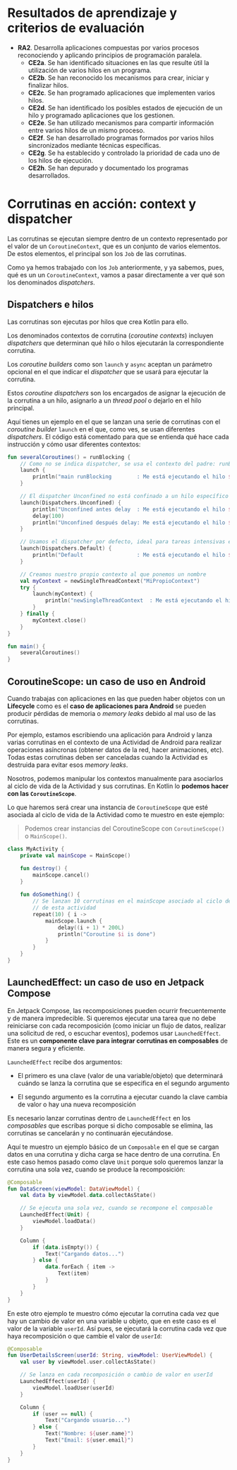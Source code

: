 # Resultados de aprendizaje y criterios de evaluación

- **RA2**. Desarrolla aplicaciones compuestas por varios procesos reconociendo y aplicando principios de programación paralela.
  - **CE2a**. Se han identificado situaciones en las que resulte útil la utilización de varios hilos en un programa.
  - **CE2b**. Se han reconocido los mecanismos para crear, iniciar y finalizar hilos.
  - **CE2c**. Se han programado aplicaciones que implementen varios hilos.
  - **CE2d**. Se han identificado los posibles estados de ejecución de un hilo y programado aplicaciones que los gestionen.
  - **CE2e**. Se han utilizado mecanismos para compartir información entre varios hilos de un mismo proceso.
  - **CE2f**. Se han desarrollado programas formados por varios hilos sincronizados mediante técnicas específicas.
  - **CE2g**. Se ha establecido y controlado la prioridad de cada uno de los hilos de ejecución.
  - **CE2h**. Se han depurado y documentado los programas desarrollados.

# Corrutinas en acción: context y dispatcher

Las corrutinas se ejecutan siempre dentro de un contexto representado por el valor de un `CoroutineContext`, que es un conjunto de varios elementos. De estos elementos, el principal son los `Job` de las corrutinas.

Como ya hemos trabajado con los `Job` anteriormente, y ya sabemos, pues, qué es un un `CoroutineContext`, vamos a pasar directamente a ver qué son los denominados *dispatchers*.

## Dispatchers e hilos

Las corrutinas son ejecutas por hilos que crea Kotlin para ello.

Los denominados contextos de corrutina (*coroutine contexts*) incluyen *dispatchers* que determinan qué hilo o hilos ejecutarán la correspondiente corrutina.

Los *coroutine builders* como son `launch` y `async` aceptan un parámetro opcional en el que indicar el *dispatcher* que se usará para ejecutar la corrutina.

Estos *coroutine dispatchers* son los encargados de asignar la ejecución de la corrutina a un hilo, asignarlo a un *thread pool* o dejarlo en el hilo principal.

Aquí tienes un ejemplo en el que se lanzan una serie de corrutinas con el *coroutine builder* `launch` en el que, como ves, se usan diferentes *dispatchers*. El código está comentado para que se entienda qué hace cada instrucción y cómo usar diferentes contextos:

```kotlin
fun severalCoroutines() = runBlocking {
    // Como no se indica dispatcher, se usa el contexto del padre: runBlocking
    launch {
        println("main runBlocking        : Me está ejecutando el hilo ${Thread.currentThread().name}")
    }

    // El dispatcher Unconfined no está confinado a un hilo específico
    launch(Dispatchers.Unconfined) {
        println("Unconfined antes delay  : Me está ejecutando el hilo ${Thread.currentThread().name}")
        delay(100)
        println("Unconfined después delay: Me está ejecutando el hilo ${Thread.currentThread().name}")
    }

    // Usamos el dispatcher por defecto, ideal para tareas intensivas en CPU
    launch(Dispatchers.Default) {
        println("Default                 : Me está ejecutando el hilo ${Thread.currentThread().name}")
    }

    // Creamos nuestro propio contexto al que ponemos un nombre
    val myContext = newSingleThreadContext("MiPropioContext")
    try {
        launch(myContext) {
            println("newSingleThreadContext  : Me está ejecutando el hilo ${Thread.currentThread().name}")
        }
    } finally {
        myContext.close()
    }
}

fun main() {
    severalCoroutines()
}
```

## CoroutineScope: un caso de uso en Android

Cuando trabajas con aplicaciones en las que pueden haber objetos con un **Lifecycle** como es el **caso de aplicaciones para Android** se pueden producir pérdidas de memoria o *memory leaks* debido al mal uso de las corrutinas.

Por ejemplo, estamos escribiendo una aplicación para Android y lanza varias corrutinas en el contexto de una Actividad de Android para realizar operaciones asíncronas (obtener datos de la red, hacer animaciones, etc). Todas estas corrutinas deben ser canceladas cuando la Actividad es destruida para evitar esos *memory leaks*.

Nosotros, podemos manipular los contextos manualmente para asociarlos al ciclo de vida de la Actividad y sus corrutinas. En Kotlin lo **podemos hacer con las `CoroutineScope`**.

Lo que haremos será crear una instancia de `CoroutineScope` que esté asociada al ciclo de vida de la Actividad como te muestro en este ejemplo:

> Podemos crear instancias del CoroutineScope con `CoroutineScope()` o `MainScope()`.

```kotlin
class MyActivity {
    private val mainScope = MainScope()

    fun destroy() {
        mainScope.cancel()
    }
    
    fun doSomething() {
        // Se lanzan 10 corrutinas en el mainScope asociado al ciclo de vida
        // de esta actividad
        repeat(10) { i ->
            mainScope.launch {
                delay((i + 1) * 200L)
                println("Coroutine $i is done")
            }
        }
    }
}
```

## LaunchedEffect: un caso de uso en Jetpack Compose

En Jetpack Compose, las recomposiciones pueden ocurrir frecuentemente y de manera impredecible. Si queremos ejecutar una tarea que no debe reiniciarse con cada recomposición (como iniciar un flujo de datos, realizar una solicitud de red, o escuchar eventos), podemos usar `LaunchedEffect`. Este es un **componente clave para integrar corrutinas en composables** de manera segura y eficiente.

`LaunchedEffect` recibe dos argumentos:

- El primero es una clave (valor de una variable/objeto) que determinará cuándo se lanza la corrutina que se especifica en el segundo argumento

- El segundo argumento es la corrutina a ejecutar cuando la clave cambia de valor o hay una nueva recomposición

Es necesario lanzar corrutinas dentro de `LaunchedEffect` en los *composables* que escribas porque si dicho composable se elimina, las corrutinas se cancelarán y no continuarán ejecutándose.

Aquí te muestro un ejemplo básico de un `Composable` en el que se cargan datos en una corrutina y dicha carga se hace dentro de una corrutina. En este caso hemos pasado como clave `Unit` porque solo queremos lanzar la corrutina una sola vez, cuando se produce la recomposición:

```kotlin
@Composable
fun DataScreen(viewModel: DataViewModel) {
    val data by viewModel.data.collectAsState()

    // Se ejecuta una sola vez, cuando se recompone el composable
    LaunchedEffect(Unit) {
        viewModel.loadData()
    }

    Column {
        if (data.isEmpty()) {
            Text("Cargando datos...")
        } else {
            data.forEach { item ->
                Text(item)
            }
        }
    }
}
```

En este otro ejemplo te muestro cómo ejecutar la corrutina cada vez que hay un cambio de valor en una variable u objeto, que en este caso es el valor de la variable `userId`. Así pues, se ejecutará la corrutina cada vez que haya recomposición o que cambie el valor de `userId`:

```kotlin
@Composable
fun UserDetailsScreen(userId: String, viewModel: UserViewModel) {
    val user by viewModel.user.collectAsState()

    // Se lanza en cada recomposición o cambio de valor en userId
    LaunchedEffect(userId) {
        viewModel.loadUser(userId)
    }

    Column {
        if (user == null) {
            Text("Cargando usuario...")
        } else {
            Text("Nombre: ${user.name}")
            Text("Email: ${user.email}")
        }
    }
}
```
